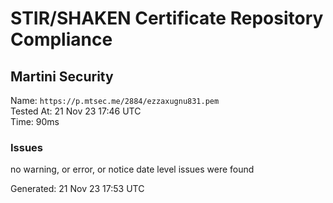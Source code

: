 # STIR/SHAKEN Certificate Repository Compliance

## Martini Security

Name: `https://p.mtsec.me/2884/ezzaxugnu831.pem`\
Tested At: 21 Nov 23 17:46 UTC\
Time: 90ms

### Issues

no warning, or error, or notice date level issues were found

Generated: 21 Nov 23 17:53 UTC